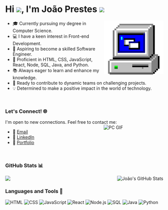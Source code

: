 # Hi <img src="https://media.giphy.com/media/hvRJCLFzcasrR4ia7z/giphy.gif" width="28">, I'm João Prestes <img src="https://github.com/TheDudeThatCode/TheDudeThatCode/blob/master/Assets/Mario_Hello_Big.gif" width="30px">

<img align="right" alt="PC GIF" src="https://github.com/TheDudeThatCode/TheDudeThatCode/blob/master/Assets/PC.gif" width="190" />

- 🎓 Currently pursuing my degree in Computer Science.
- 💻 I have a keen interest in Front-end Development.
- 🚀 Aspiring to become a skilled Software Engineer.
- 🔧 Proficient in HTML, CSS, JavaScript, React, Node, SQL, Java, and Python.
- 📚 Always eager to learn and enhance my knowledge.
- 👥 Ready to contribute to dynamic teams on challenging projects.
- 💡 Determined to make a positive impact in the world of technology.

<br>


### Let's Connect! 🌐
I'm open to new connections. Feel free to contact me:<img align="right" alt="PC GIF" src="https://media.giphy.com/media/MT5UUV1d4CXE2A37Dg/giphy.gif" width="190" />

- 📩 [Email](mailto:joaoprestes17@outlook.com)
- 🤝 [LinkedIn](https://www.linkedin.com/in/joão-claudio-prestes)
- 💼 [Portfolio](https://your-portfolio-website.com)

<br>

### GitHub Stats 📊

<a href="https://github.com/joaoclaudioprestes">
  <img align="left" src="https://github-readme-stats.vercel.app/api/top-langs/?username=joaoclaudioprestes&theme=dark&hide_langs_below=1" />
</a>

<a href="https://github.com/joaoclaudioprestes">
 <img align="right" src="https://github-readme-stats.vercel.app/api?username=joaoclaudioprestes&show_icons=true&theme=dark&line_height=27" alt="João's GitHub Stats"/>
</a>

<br>

### Languages and Tools 🔧

![HTML](https://img.shields.io/badge/-HTML-E34F26?style=flat&logo=html5&logoColor=white)
![CSS](https://img.shields.io/badge/-CSS-1572B6?style=flat&logo=css3&logoColor=white)
![JavaScript](https://img.shields.io/badge/-JavaScript-F7DF1E?style=flat&logo=javascript&logoColor=black)
![React](https://img.shields.io/badge/-React-61DAFB?style=flat&logo=react&logoColor=white)
![Node.js](https://img.shields.io/badge/-Node.js-339933?style=flat&logo=node.js&logoColor=white)
![SQL](https://img.shields.io/badge/-SQL-4479A1?style=flat&logo=postgresql&logoColor=white)
![Java](https://img.shields.io/badge/-Java-007396?style=flat&logo=java&logoColor=white)
![Python](https://img.shields.io/badge/-Python-3776AB?style=flat&logo=python&logoColor=white)

